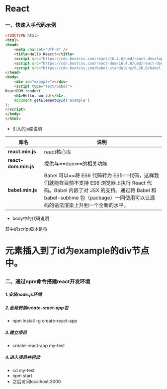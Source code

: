 # React

### 一、快速入手代码示例

```html
<!DOCTYPE html>
<html>
<head>
    <meta charset="UTF-8" />
    <title>Hello React!</title>
    <script src="https://cdn.bootcss.com/react/16.4.0/umd/react.development.js"></script>
    <script src="https://cdn.bootcss.com/react-dom/16.4.0/umd/react-dom.development.js"></script>
    <script src="https://cdn.bootcss.com/babel-standalone/6.26.0/babel.min.js"></script>
</head>
<body>
    <div id="example"></div>
    <script type="text/babel">
ReactDOM.render(
    <h1>Hello, world!</h1>,
    document.getElementById('example')
);
</script>
</body>
</html>
```

* 引入的js库说明

| 库名                 | 说明                                                         |
| -------------------- | ------------------------------------------------------------ |
| **react.min.js**     | react核心库                                                  |
| **react-dom.min.js** | 提供与==dom==的相关功能                                      |
| **babel.min.js**     | Babel 可以==将 ES6 代码转为 ES5==代码，这样我们就能在目前不支持 ES6 浏览器上执行 React 代码。Babel 内嵌了对 JSX 的支持。通过将 Babel 和 babel-sublime 包（package）一同使用可以让源码的语法渲染上升到一个全新的水平。 |

* body中的代码说明

其中的script脚本是将<h1>元素插入到了id为example的div节点中。

### 二、通过npm命令搭建react开发环境

##### 1.安装node.js环境

##### 2.全局安装create-react-app包

* npm install -g create-react-app

##### 3.建立项目

* create-react-app  my-test

##### 4.进入项目并启动

* cd my-test 
* npm start
* 之后访问localhost:3000

